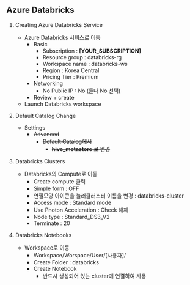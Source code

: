 ## Azure Databricks

1. Creating Azure Databricks Service

   - Azure Databricks 서비스로 이동
     - Basic
       - Subscription : **[YOUR_SUBSCRIPTION]**
       - Resource group : databricks-rg
       - Workspace name : databricks-ws
       - Region : Korea Central
       - Pricing Tier : Premium
     - Networking
       - No Public IP : No (둘다 No 선택)
     - Review + create
   - Launch Databricks workspace

2. Default Catalog Change

   - ~~Settings~~
     - ~~Advanced~~
       - ~~Default Catalog에서~~
         - ~~**hive_metastore** 로 변경~~

3. Databricks Clusters

   - Databricks의 Compute로 이동
     - Create compute 클릭
     - Simple form : OFF
     - 연필모양 아이콘을 눌러클러스터 이름을 변경 : databricks-cluster
     - Access mode : Standard mode
     - Use Photon Acceleration : Check 해제
     - Node type : Standard_DS3_V2
     - Terminate : 20

4. Databricks Notebooks

   - Workspace로 이동
     - Workspace/Worspace/User/[사용자]/
     - Create Folder : databricks
     - Create Notebook
       - 반드시 생성되어 있는 cluster에 연결하여 사용
